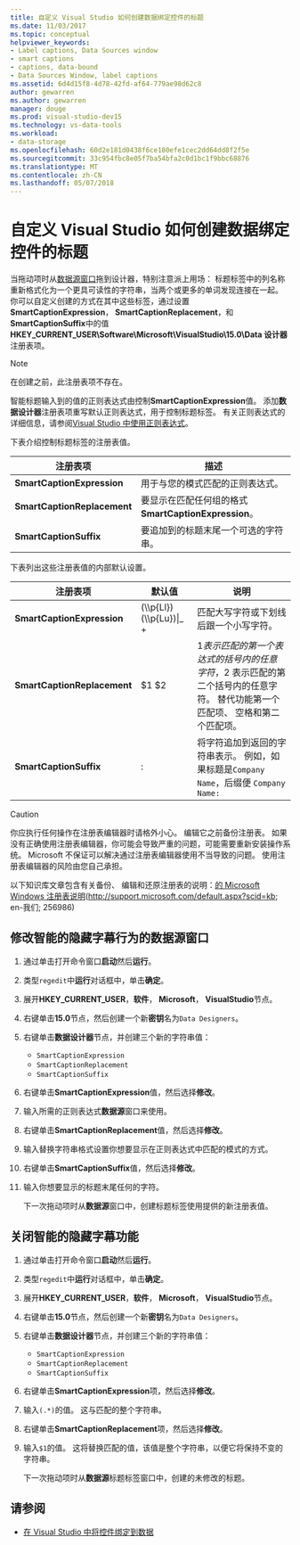 ```yaml
---
title: 自定义 Visual Studio 如何创建数据绑定控件的标题
ms.date: 11/03/2017
ms.topic: conceptual
helpviewer_keywords:
- Label captions, Data Sources window
- smart captions
- captions, data-bound
- Data Sources Window, label captions
ms.assetid: 6d4d15f8-4d78-42fd-af64-779ae98d62c8
author: gewarren
ms.author: gewarren
manager: douge
ms.prod: visual-studio-dev15
ms.technology: vs-data-tools
ms.workload:
- data-storage
ms.openlocfilehash: 60d2e181d0438f6ce180efe1cec2dd64dd8f2f5e
ms.sourcegitcommit: 33c954fbc8e05f7ba54bfa2c0d1bc1f9bbc68876
ms.translationtype: MT
ms.contentlocale: zh-CN
ms.lasthandoff: 05/07/2018
---
```

# <a name="customize-how-visual-studio-creates-captions-for-data-bound-controls"></a>自定义 Visual Studio 如何创建数据绑定控件的标题

当拖动项时从[数据源窗口](add-new-data-sources.md)拖到设计器，特别注意派上用场： 标题标签中的列名称重新格式化为一个更具可读性的字符串，当两个或更多的单词发现连接在一起。 你可以自定义创建的方式在其中这些标签，通过设置**SmartCaptionExpression**， **SmartCaptionReplacement**，和**SmartCaptionSuffix**中的值**HKEY_CURRENT_USER\Software\Microsoft\VisualStudio\15.0\Data 设计器**注册表项。

> [!NOTE]
> 在创建之前，此注册表项不存在。

智能标题输入到的值的正则表达式由控制**SmartCaptionExpression**值。 添加**数据设计器**注册表项重写默认正则表达式，用于控制标题标签。 有关正则表达式的详细信息，请参阅[Visual Studio 中使用正则表达式](../ide/using-regular-expressions-in-visual-studio.md)。

下表介绍控制标题标签的注册表值。

|注册表项|描述|
|-------------------|-----------------|
|**SmartCaptionExpression**|用于与您的模式匹配的正则表达式。|
|**SmartCaptionReplacement**|要显示在匹配任何组的格式**SmartCaptionExpression**。|
|**SmartCaptionSuffix**|要追加到的标题末尾一个可选的字符串。|

下表列出这些注册表值的内部默认设置。

|注册表项|默认值|说明|
|-------------------|-------------------|-----------------|
|**SmartCaptionExpression**|(\\\p{Ll}) (\\\p{Lu})&#124;_ +|匹配大写字符或下划线后跟一个小写字符。|
|**SmartCaptionReplacement**|$1 $2|$1 表示匹配的第一个表达式的括号内的任意字符，$2 表示匹配的第二个括号内的任意字符。 替代功能第一个匹配项、 空格和第二个匹配项。|
|**SmartCaptionSuffix**|:|将字符追加到返回的字符串表示。 例如，如果标题是`Company Name`，后缀便 `Company Name:`|

> [!CAUTION]
> 你应执行任何操作在注册表编辑器时请格外小心。 编辑它之前备份注册表。 如果没有正确使用注册表编辑器，你可能会导致严重的问题，可能需要重新安装操作系统。 Microsoft 不保证可以解决通过注册表编辑器使用不当导致的问题。 使用注册表编辑器的风险由您自己承担。
>
> 以下知识库文章包含有关备份、 编辑和还原注册表的说明：[的 Microsoft Windows 注册表说明](http://support.microsoft.com/default.aspx?scid=kb;en-us;256986)(http://support.microsoft.com/default.aspx?scid=kb; en-我们; 256986)

## <a name="modify-the-smart-captioning-behavior-of-the-data-sources-window"></a>修改智能的隐藏字幕行为的数据源窗口

1.  通过单击打开命令窗口**启动**然后**运行**。

2.  类型`regedit`中**运行**对话框中，单击**确定**。

3.  展开**HKEY_CURRENT_USER**，**软件**， **Microsoft**， **VisualStudio**节点。

7.  右键单击**15.0**节点，然后创建一个新**密钥**名为`Data Designers`。

8.  右键单击**数据设计器**节点，并创建三个新的字符串值：

    - `SmartCaptionExpression`
    - `SmartCaptionReplacement`
    - `SmartCaptionSuffix`

11. 右键单击**SmartCaptionExpression**值，然后选择**修改**。

12. 输入所需的正则表达式**数据源**窗口来使用。

13. 右键单击**SmartCaptionReplacement**值，然后选择**修改**。

14. 输入替换字符串格式设置你想要显示在正则表达式中匹配的模式的方式。

15. 右键单击**SmartCaptionSuffix**值，然后选择**修改**。

16. 输入你想要显示的标题末尾任何的字符。

    下一次拖动项时从**数据源**窗口中，创建标题标签使用提供的新注册表值。

## <a name="turn-off-the-smart-captioning-feature"></a>关闭智能的隐藏字幕功能

1.  通过单击打开命令窗口**启动**然后**运行**。

2.  类型`regedit`中**运行**对话框中，单击**确定**。

3.  展开**HKEY_CURRENT_USER**，**软件**， **Microsoft**， **VisualStudio**节点。

7.  右键单击**15.0**节点，然后创建一个新**密钥**名为`Data Designers`。

8.  右键单击**数据设计器**节点，并创建三个新的字符串值：

    - `SmartCaptionExpression`
    - `SmartCaptionReplacement`
    - `SmartCaptionSuffix`

11. 右键单击**SmartCaptionExpression**项，然后选择**修改**。

12. 输入`(.*)`的值。 这与匹配的整个字符串。

13. 右键单击**SmartCaptionReplacement**项，然后选择**修改**。

14. 输入`$1`的值。 这将替换匹配的值，该值是整个字符串，以便它将保持不变的字符串。

    下一次拖动项时从**数据源**标题标签窗口中，创建的未修改的标题。

## <a name="see-also"></a>请参阅

- [在 Visual Studio 中将控件绑定到数据](../data-tools/bind-controls-to-data-in-visual-studio.md)